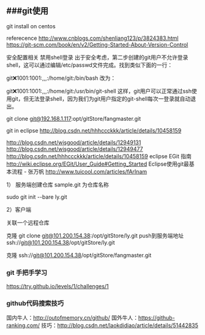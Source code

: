 ###git使用
------------------------------


git install on centos

referecence
http://www.cnblogs.com/shenliang123/p/3824383.html
https://git-scm.com/book/en/v2/Getting-Started-About-Version-Control



安全配置相关
禁用shell登录
出于安全考虑，第二步创建的git用户不允许登录shell，这可以通过编辑/etc/passwd文件完成。找到类似下面的一行：

git:x:1001:1001:,,,:/home/git:/bin/bash
改为：

git:x:1001:1001:,,,:/home/git:/usr/bin/git-shell
这样，git用户可以正常通过ssh使用git，但无法登录shell，因为我们为git用户指定的git-shell每次一登录就自动退出。



git clone git@192.168.1.117:opt/gitStore/fangmaster.git


git  in eclipse
http://blog.csdn.net/hhhccckkk/article/details/10458159

http://blog.csdn.net/wisgood/article/details/12949131
http://blog.csdn.net/wisgood/article/details/12949477
http://blog.csdn.net/hhhccckkk/article/details/10458159
eclipse EGit 指南
http://wiki.eclipse.org/EGit/User_Guide#Getting_Started
Eclipse使用git最基本流程 - 张万帆
http://www.tuicool.com/articles/fArInam

1）  服务端创建仓库  sample.git 为仓库名称

sudo git init --bare ly.git


2）客户端

关联一个远程仓库

克隆
git clone git@101.200.154.38:/opt/gitStore/ly.git
push到服务端地址
ssh://git@101.200.154.38/opt/gitStore/ly.git

克隆
ssh://git@101.200.154.38/opt/gitStore/fangmaster.git

### git 手把手学习
https://try.github.io/levels/1/challenges/1
### github代码搜索技巧
国内牛人：http://outofmemory.cn/github/
国外牛人：https://github-ranking.com/
技巧：http://blog.csdn.net/laokdidiao/article/details/51442835 
